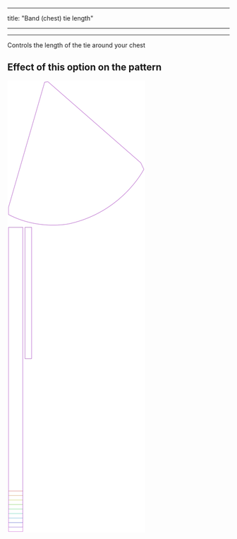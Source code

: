 ***

title: "Band (chest) tie length"

***

***

Controls the length of the tie around your chest

## Effect of this option on the pattern

![This image shows the effect of this option by superimposing several variants that have a different value for this option](bee_bandtielength_sample.svg "Effect of this option on the pattern")
